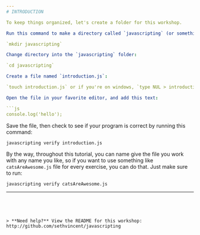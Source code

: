 ```yaml
---
# INTRODUCTION

To keep things organized, let's create a folder for this workshop. 

Run this command to make a directory called `javascripting` (or something else if you like):

`mkdir javascripting`

Change directory into the `javascripting` folder:

`cd javascripting`

Create a file named `introduction.js`:

`touch introduction.js` or if you're on windows, `type NUL > introduction.js` (`type` is part of the command!)

Open the file in your favorite editor, and add this text:

```js
console.log('hello');
```

Save the file, then check to see if your program is correct by running this command:

`javascripting verify introduction.js`

By the way, throughout this tutorial, you can name give the file you work with any name you like, so if you want to use something like `catsAreAwesome.js` file for every exercise, you can do that. Just make sure to run:

`javascripting verify catsAreAwesome.js`

---  
```




> **Need help?** View the README for this workshop: http://github.com/sethvincent/javascripting

